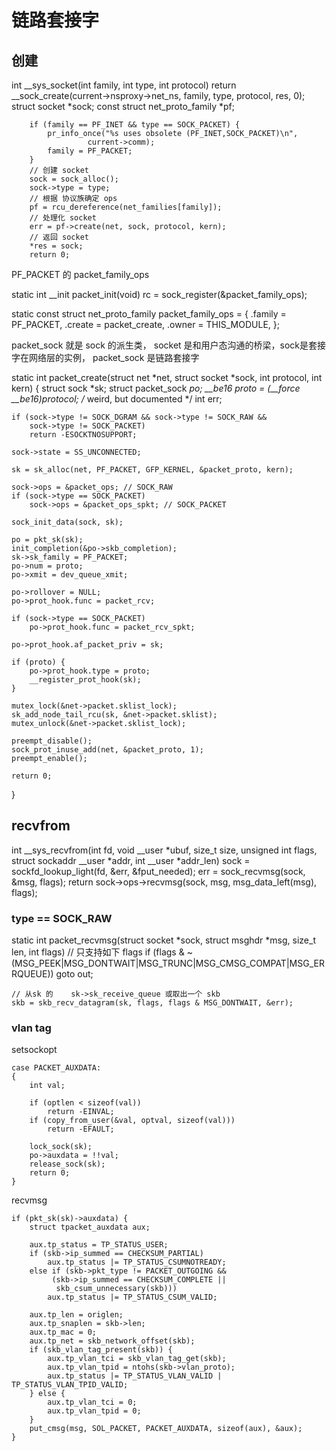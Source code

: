 # 链路套接字
## 创建


int __sys_socket(int family, int type, int protocol)
    return __sock_create(current->nsproxy->net_ns, family, type, protocol, res, 0);
        struct socket *sock;
        const struct net_proto_family *pf;

        if (family == PF_INET && type == SOCK_PACKET) {
            pr_info_once("%s uses obsolete (PF_INET,SOCK_PACKET)\n",
                     current->comm);
            family = PF_PACKET;
        }
        // 创建 socket
        sock = sock_alloc();
        sock->type = type;
        // 根据 协议族确定 ops
        pf = rcu_dereference(net_families[family]);
        // 处理化 socket
        err = pf->create(net, sock, protocol, kern);
        // 返回 socket
        *res = sock;
        return 0;


PF_PACKET 的 packet_family_ops

static int __init packet_init(void)
	rc = sock_register(&packet_family_ops);

static const struct net_proto_family packet_family_ops = {
	.family =	PF_PACKET,
	.create =	packet_create,
	.owner	=	THIS_MODULE,
};

packet_sock 就是 sock 的派生类，
socket 是和用户态沟通的桥梁，sock是套接字在网络层的实例， packet_sock 是链路套接字

static int packet_create(struct net *net, struct socket *sock, int protocol,
			 int kern)
{
	struct sock *sk;
	struct packet_sock *po;
	__be16 proto = (__force __be16)protocol; /* weird, but documented */
	int err;

	if (sock->type != SOCK_DGRAM && sock->type != SOCK_RAW &&
	    sock->type != SOCK_PACKET)
		return -ESOCKTNOSUPPORT;

	sock->state = SS_UNCONNECTED;

	sk = sk_alloc(net, PF_PACKET, GFP_KERNEL, &packet_proto, kern);

	sock->ops = &packet_ops; // SOCK_RAW
	if (sock->type == SOCK_PACKET)
		sock->ops = &packet_ops_spkt; // SOCK_PACKET

	sock_init_data(sock, sk);

	po = pkt_sk(sk);
	init_completion(&po->skb_completion);
	sk->sk_family = PF_PACKET;
	po->num = proto;
	po->xmit = dev_queue_xmit;

	po->rollover = NULL;
	po->prot_hook.func = packet_rcv;

	if (sock->type == SOCK_PACKET)
		po->prot_hook.func = packet_rcv_spkt;

	po->prot_hook.af_packet_priv = sk;

	if (proto) {
		po->prot_hook.type = proto;
		__register_prot_hook(sk);
	}

	mutex_lock(&net->packet.sklist_lock);
	sk_add_node_tail_rcu(sk, &net->packet.sklist);
	mutex_unlock(&net->packet.sklist_lock);

	preempt_disable();
	sock_prot_inuse_add(net, &packet_proto, 1);
	preempt_enable();

	return 0;
}

## recvfrom

int __sys_recvfrom(int fd, void __user *ubuf, size_t size, unsigned int flags,
		   struct sockaddr __user *addr, int __user *addr_len)
	sock = sockfd_lookup_light(fd, &err, &fput_needed);
	err = sock_recvmsg(sock, &msg, flags);
        return sock->ops->recvmsg(sock, msg, msg_data_left(msg), flags);

### type == SOCK_RAW

static int packet_recvmsg(struct socket *sock, struct msghdr *msg, size_t len,
			  int flags)
    // 只支持如下 flags
	if (flags & ~(MSG_PEEK|MSG_DONTWAIT|MSG_TRUNC|MSG_CMSG_COMPAT|MSG_ERRQUEUE))
		goto out;

    // 从sk 的 	sk->sk_receive_queue 或取出一个 skb
	skb = skb_recv_datagram(sk, flags, flags & MSG_DONTWAIT, &err);

### vlan tag

setsockopt

	case PACKET_AUXDATA:
	{
		int val;

		if (optlen < sizeof(val))
			return -EINVAL;
		if (copy_from_user(&val, optval, sizeof(val)))
			return -EFAULT;

		lock_sock(sk);
		po->auxdata = !!val;
		release_sock(sk);
		return 0;
	}


recvmsg

	if (pkt_sk(sk)->auxdata) {
		struct tpacket_auxdata aux;

		aux.tp_status = TP_STATUS_USER;
		if (skb->ip_summed == CHECKSUM_PARTIAL)
			aux.tp_status |= TP_STATUS_CSUMNOTREADY;
		else if (skb->pkt_type != PACKET_OUTGOING &&
			 (skb->ip_summed == CHECKSUM_COMPLETE ||
			  skb_csum_unnecessary(skb)))
			aux.tp_status |= TP_STATUS_CSUM_VALID;

		aux.tp_len = origlen;
		aux.tp_snaplen = skb->len;
		aux.tp_mac = 0;
		aux.tp_net = skb_network_offset(skb);
		if (skb_vlan_tag_present(skb)) {
			aux.tp_vlan_tci = skb_vlan_tag_get(skb);
			aux.tp_vlan_tpid = ntohs(skb->vlan_proto);
			aux.tp_status |= TP_STATUS_VLAN_VALID | TP_STATUS_VLAN_TPID_VALID;
		} else {
			aux.tp_vlan_tci = 0;
			aux.tp_vlan_tpid = 0;
		}
		put_cmsg(msg, SOL_PACKET, PACKET_AUXDATA, sizeof(aux), &aux);
	}

